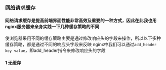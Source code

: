 ### 网络请求缓存

#### 网络请求缓存是提高前端界面性能非常高效及重要的一种方式，因此在此我也用nginx服务器来亲身实践一下几种缓存策略的不同
使浏览器采用不同的缓存策略主要是通过修改响应头的字段来操作，所以以下多种缓存策略，都是通过不同的响应头字段来反映
nginx中我们可以通过```add_header key value```，即add_header指令来修改响应头的字段

#### 1 无缓存
